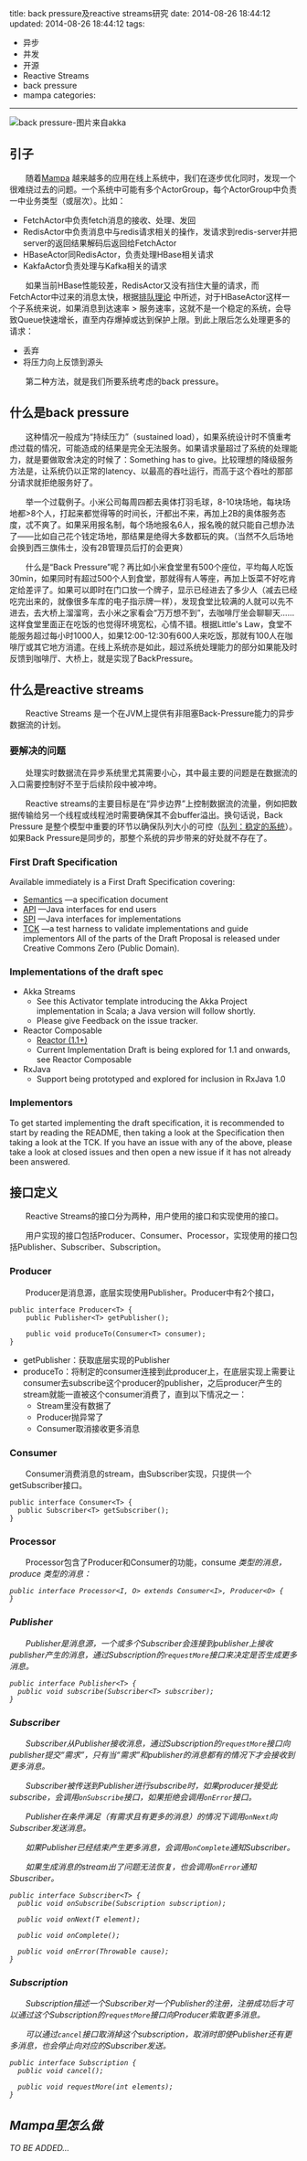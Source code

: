 ﻿title: back pressure及reactive streams研究
date: 2014-08-26 18:44:12
updated: 2014-08-26 18:44:12
tags:
 - 异步
 - 并发
 - 开源
 - Reactive Streams
 - back pressure
 - mampa
categories:

---
![back pressure-图片来自akka](http://lyso.qiniudn.com/backpressure.png)

## 引子
　　随着[Mampa](http://lyso.me/2014/02/01/mampa/) 越来越多的应用在线上系统中，我们在逐步优化同时，发现一个很难绕过去的问题。一个系统中可能有多个ActorGroup，每个ActorGroup中负责一中业务类型（或层次）。比如：

* FetchActor中负责fetch消息的接收、处理、发回
* RedisActor中负责消息中与redis请求相关的操作，发请求到redis-server并把server的返回结果解码后返回给FetchActor
* HBaseActor同RedisActor，负责处理HBase相关请求
* KakfaActor负责处理与Kafka相关的请求

　　如果当前HBase性能较差，RedisActor又没有挡住大量的请求，而FetchActor中过来的消息太快，根据[排队理论](http://lyso.me/2014/07/26/queue-threory-littles-law/) 中所述，对于HBaseActor这样一个子系统来说，如果消息到达速率 > 服务速率，这就不是一个稳定的系统，会导致Queue快速增长，直至内存爆掉或达到保护上限。到此上限后怎么处理更多的请求：

  - 丢弃
  - 将压力向上反馈到源头

　　第二种方法，就是我们所要系统考虑的back pressure。

## 什么是back pressure

　　这种情况一般成为“持续压力”（sustained load），如果系统设计时不慎重考虑过载的情况，可能造成的结果是完全无法服务。如果请求量超过了系统的处理能力，就是要做取舍决定的时候了：Something has to give。比较理想的降级服务方法是，让系统仍以正常的latency、以最高的吞吐运行，而高于这个吞吐的那部分请求就拒绝服务好了。

　　举一个过载例子。小米公司每周四都去奥体打羽毛球，8-10块场地，每块场地都>8个人，打起来都觉得等的时间长，汗都出不来，再加上2B的奥体服务态度，忒不爽了。如果采用报名制，每个场地报名6人，报名晚的就只能自己想办法了——比如自己花个钱定场地，那结果是绝得大多数都玩的爽。（当然不久后场地会换到西三旗伟士，没有2B管理员后打的会更爽）

　　什么是“Back Pressure”呢？再比如小米食堂里有500个座位，平均每人吃饭30min，如果同时有超过500个人到食堂，那就得有人等座，再加上饭菜不好吃肯定给差评了。如果可以即时在门口放一个牌子，显示已经进去了多少人（减去已经吃完出来的，就像很多车库的电子指示牌一样），发现食堂比较满的人就可以先不进去，去大桥上溜溜弯，去小米之家看会“万万想不到”，去咖啡厅坐会聊聊天…… 这样食堂里面正在吃饭的也觉得环境宽松，心情不错。根据Little's Law，食堂不能服务超过每小时1000人，如果12:00-12:30有600人来吃饭，那就有100人在咖啡厅或其它地方消遣。在线上系统亦是如此，超过系统处理能力的部分如果能及时反馈到咖啡厅、大桥上，就是实现了BackPressure。

## 什么是reactive streams

　　Reactive Streams 是一个在JVM上提供有非阻塞Back-Pressure能力的异步数据流的计划。

### 要解决的问题

　　处理实时数据流在异步系统里尤其需要小心，其中最主要的问题是在数据流的入口需要控制好不至于后续阶段中被冲垮。

　　Reactive streams的主要目标是在“异步边界”上控制数据流的流量，例如把数据传输给另一个线程或线程池时需要确保其不会buffer溢出。换句话说，Back Pressure 是整个模型中重要的环节以确保队列大小的可控（[队列：稳定的系统](http://lyso.me/2014/07/26/queue-threory-littles-law/)）。 如果Back Pressure是同步的，那整个系统的异步带来的好处就不存在了。

### First Draft Specification

Available immediately is a First Draft Specification covering:

* [Semantics](https://github.com/reactive-streams/reactive-streams/blob/v0.3/tck/src/main/resources/spec.md) —a specification document
* [API](https://github.com/reactive-streams/reactive-streams/tree/v0.3/spi/src/main/java/org/reactivestreams/api/) —Java interfaces for end users
* [SPI](https://github.com/reactive-streams/reactive-streams/tree/v0.3/spi/src/main/java/org/reactivestreams/spi/) —Java interfaces for implementations
* [TCK](https://github.com/reactive-streams/reactive-streams/tree/v0.3/tck/src/main/java/org/reactivestreams/tck/) —a test harness to validate implementations and guide implementors
All of the parts of the Draft Proposal is released under Creative Commons Zero (Public Domain).

### Implementations of the draft spec

* Akka Streams
  * See this Activator template introducing the Akka Project implementation in Scala; a Java version will follow shortly.
  * Please give Feedback on the issue tracker.
* Reactor Composable
  * [Reactor (1.1+)](http://github.com/reactor/reactor)
  * Current Implementation Draft is being explored for 1.1 and onwards, see Reactor Composable
* RxJava
  * Support being prototyped and explored for inclusion in RxJava 1.0
### Implementors

To get started implementing the draft specification, it is recommended to start by reading the README, then taking a look at the Specification then taking a look at the TCK. If you have an issue with any of the above, please take a look at closed issues and then open a new issue if it has not already been answered.


## 接口定义

　　Reactive Streams的接口分为两种，用户使用的接口和实现使用的接口。

　　用户实现的接口包括Producer、Consumer、Processor，实现使用的接口包括Publisher、Subscriber、Subscription。

### Producer

　　Producer是消息源，底层实现使用Publisher。Producer中有2个接口，

```
public interface Producer<T> {
    public Publisher<T> getPublisher();

    public void produceTo(Consumer<T> consumer);
}
```

* getPublisher：获取底层实现的Publisher
* produceTo：将制定的consumer连接到此producer上，在底层实现上需要让consumer去subscribe这个producer的publisher，之后producer产生的stream就能一直被这个consumer消费了，直到以下情况之一：
  * Stream里没有数据了
  * Producer抛异常了
  * Consumer取消接收更多消息

### Consumer

　　Consumer消费消息的stream，由Subscriber实现，只提供一个getSubscriber接口。

```
public interface Consumer<T> {
  public Subscriber<T> getSubscriber();
}
```

### Processor

　　Processor包含了Producer和Consumer的功能，consume <I>类型的消息，produce <O>类型的消息：

```
public interface Processor<I, O> extends Consumer<I>, Producer<O> {
}
```

### Publisher

　　Publisher是消息源，一个或多个Subscriber会连接到publisher上接收publisher产生的消息，通过Subscription的`requestMore`接口来决定是否生成更多消息。

```
public interface Publisher<T> {
  public void subscribe(Subscriber<T> subscriber);
}
```

### Subscriber

　　Subscriber从Publisher接收消息，通过Subscription的`requestMore`接口向publisher提交“需求”，只有当“需求”和publisher的消息都有的情况下才会接收到更多消息。

　　Subscriber被传送到Publisher进行subscribe时，如果producer接受此subscribe，会调用`onSubscribe`接口，如果拒绝会调用`onError`接口。

　　Publisher在条件满足（有需求且有更多的消息）的情况下调用`onNext`向Subscriber发送消息。

　　如果Publisher已经结束产生更多消息，会调用`onComplete`通知Subscriber。

　　如果生成消息的stream出了问题无法恢复，也会调用`onError`通知Sbuscriber。

```
public interface Subscriber<T> {
  public void onSubscribe(Subscription subscription);
  
  public void onNext(T element);
  
  public void onComplete();
  
  public void onError(Throwable cause);
}
```

### Subscription

　　Subscription描述一个Subscriber对一个Publisher的注册，注册成功后才可以通过这个Subscription的`requestMore`接口向Producer索取更多消息。

　　可以通过`cancel`接口取消掉这个subscription，取消时即使Publisher还有更多消息，也会停止向对应的Subscriber发送。

```
public interface Subscription {
  public void cancel();
  
  public void requestMore(int elements);
}
```

## Mampa里怎么做

TO BE ADDED...
